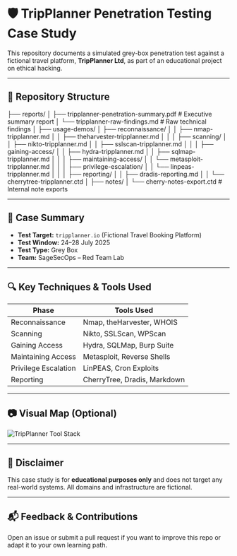 # 🛡️ TripPlanner Penetration Testing Case Study

This repository documents a simulated grey-box penetration test against a fictional travel platform, **TripPlanner Ltd**, as part of an educational project on ethical hacking.

---

## 📁 Repository Structure
├── reports/
│ ├── tripplanner-penetration-summary.pdf # Executive summary report
│ └── tripplanner-raw-findings.md # Raw technical findings
│
├── usage-demos/
│ ├── reconnaissance/
│ │ ├── nmap-tripplanner.md
│ │ ├── theharvester-tripplanner.md
│ │
│ ├── scanning/
│ │ ├── nikto-tripplanner.md
│ │ ├── sslscan-tripplanner.md
│ │
│ ├── gaining-access/
│ │ ├── hydra-tripplanner.md
│ │ ├── sqlmap-tripplanner.md
│ │
│ ├── maintaining-access/
│ │ └── metasploit-tripplanner.md
│ │
│ ├── privilege-escalation/
│ │ └── linpeas-tripplanner.md
│ │
│ ├── reporting/
│ │ ├── dradis-reporting.md
│ │ └── cherrytree-tripplanner.ctd
│
├── notes/
│ └── cherry-notes-export.ctd # Internal note exports

---

## 🧭 Case Summary

- **Test Target:** `tripplanner.io` (Fictional Travel Booking Platform)
- **Test Window:** 24–28 July 2025
- **Test Type:** Grey Box  
- **Team:** SageSecOps – Red Team Lab

---

## 🔍 Key Techniques & Tools Used

| Phase                   | Tools Used                                |
|------------------------|--------------------------------------------|
| Reconnaissance         | Nmap, theHarvester, WHOIS                 |
| Scanning               | Nikto, SSLScan, WPScan                    |
| Gaining Access         | Hydra, SQLMap, Burp Suite                 |
| Maintaining Access     | Metasploit, Reverse Shells                |
| Privilege Escalation   | LinPEAS, Cron Exploits                    |
| Reporting              | CherryTree, Dradis, Markdown              |

---

## 📷 Visual Map (Optional)

![TripPlanner Tool Stack](./assets/tripplanner-tool-stack.png)

---

## 📎 Disclaimer

This case study is for **educational purposes only** and does not target any real-world systems. All domains and infrastructure are fictional.

---

## 📬 Feedback & Contributions

Open an issue or submit a pull request if you want to improve this repo or adapt it to your own learning path.


